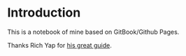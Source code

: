 # Introduction

This is a notebook of mine based on GitBook/Github Pages.

Thanks Rich Yap for [his great guide](https://medium.com/@richdayandnight/simple-tutorial-on-hosting-your-gitbook-documentation-on-github-pages-bonus-with-gitbook-editor-f27f60d5d408).
